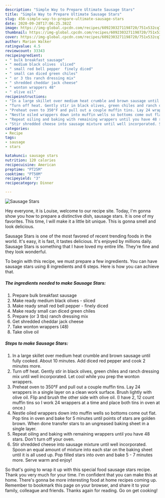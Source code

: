 ```yaml
---
description: "Simple Way to Prepare Ultimate Sausage Stars"
title: "Simple Way to Prepare Ultimate Sausage Stars"
slug: 456-simple-way-to-prepare-ultimate-sausage-stars
date: 2020-09-28T17:06:25.382Z
image: https://img-global.cpcdn.com/recipes/6092303271198720/751x532cq70/sausage-stars-recipe-main-photo.jpg
thumbnail: https://img-global.cpcdn.com/recipes/6092303271198720/751x532cq70/sausage-stars-recipe-main-photo.jpg
cover: https://img-global.cpcdn.com/recipes/6092303271198720/751x532cq70/sausage-stars-recipe-main-photo.jpg
author: Marion Walker
ratingvalue: 4.5
reviewcount: 33343
recipeingredient:
- " bulk breakfast sausage"
- " medium black olives  sliced"
- " small red bell pepper  finely diced"
- " small can diced green chiles"
- " or 3 tbs ranch dressing mix"
- " shredded cheddar jack cheese"
- " wonton wrappers 48"
- " olive oil"
recipeinstructions:
- "In a large skillet over medium heat crumble and brown sausage until fully cooked. About 10 minutes. Add diced red pepper and cook 2 minutes more."
- "Turn off heat. Gently stir in black olives, green chiles and ranch dressing mix until well incorporated. Let cool while you prep the wonton wrappers."
- "Preheat oven to 350°F and pull out a couple muffin tins. Lay 24 wrappers in a single layer on a clean work surface. Brush lightly with olive oil. Flip and brush the other side with olive oil. (I have 2, 12 count muffin tins so I work 24 wrappers at a time and place both tins in oven at once.)"
- "Nestle oiled wrappers down into muffin wells so bottoms come out flat. Pop tins in oven and bake for 5 minutes until points of stars are golden brown. When done transfer stars to an ungreased baking sheet in a single layer."
- "Repeat oiling and baking with remaining wrappers until you have 48 stars. Don&#39;t turn off your oven."
- "Stir shredded cheese into sausage mixture until well incorporated. Spoon an equal amount of mixture into each star on the baking sheet until it is all used up. Pop filled stars into oven and bake 5 - 7 minutes more. Serve warm and enjoy!"
categories:
- Recipe
tags:
- sausage
- stars

katakunci: sausage stars 
nutrition: 120 calories
recipecuisine: American
preptime: "PT25M"
cooktime: "PT50M"
recipeyield: "3"
recipecategory: Dinner

---
```



![Sausage Stars](https://img-global.cpcdn.com/recipes/6092303271198720/751x532cq70/sausage-stars-recipe-main-photo.jpg)

Hey everyone, it is Louise, welcome to our recipe site. Today, I'm gonna show you how to prepare a distinctive dish, sausage stars. It is one of my favorites. This time, I will make it a little bit unique. This is gonna smell and look delicious.



Sausage Stars is one of the most favored of recent trending foods in the world. It's easy, it is fast, it tastes delicious. It's enjoyed by millions daily. Sausage Stars is something that I have loved my entire life. They're fine and they look wonderful.


To begin with this recipe, we must prepare a few ingredients. You can have sausage stars using 8 ingredients and 6 steps. Here is how you can achieve that.

<!--inarticleads1-->

##### The ingredients needed to make Sausage Stars:

1. Prepare  bulk breakfast sausage
1. Make ready  medium black olives - sliced
1. Make ready  small red bell pepper - finely diced
1. Make ready  small can diced green chiles
1. Prepare  (or 3 tbs) ranch dressing mix
1. Get  shredded cheddar jack cheese
1. Take  wonton wrappers (48)
1. Take  olive oil




<!--inarticleads2-->

##### Steps to make Sausage Stars:

1. In a large skillet over medium heat crumble and brown sausage until fully cooked. About 10 minutes. Add diced red pepper and cook 2 minutes more.
1. Turn off heat. Gently stir in black olives, green chiles and ranch dressing mix until well incorporated. Let cool while you prep the wonton wrappers.
1. Preheat oven to 350°F and pull out a couple muffin tins. Lay 24 wrappers in a single layer on a clean work surface. Brush lightly with olive oil. Flip and brush the other side with olive oil. (I have 2, 12 count muffin tins so I work 24 wrappers at a time and place both tins in oven at once.)
1. Nestle oiled wrappers down into muffin wells so bottoms come out flat. Pop tins in oven and bake for 5 minutes until points of stars are golden brown. When done transfer stars to an ungreased baking sheet in a single layer.
1. Repeat oiling and baking with remaining wrappers until you have 48 stars. Don&#39;t turn off your oven.
1. Stir shredded cheese into sausage mixture until well incorporated. Spoon an equal amount of mixture into each star on the baking sheet until it is all used up. Pop filled stars into oven and bake 5 - 7 minutes more. Serve warm and enjoy!




So that's going to wrap it up with this special food sausage stars recipe. Thank you very much for your time. I'm confident that you can make this at home. There's gonna be more interesting food at home recipes coming up. Remember to bookmark this page on your browser, and share it to your family, colleague and friends. Thanks again for reading. Go on get cooking!
